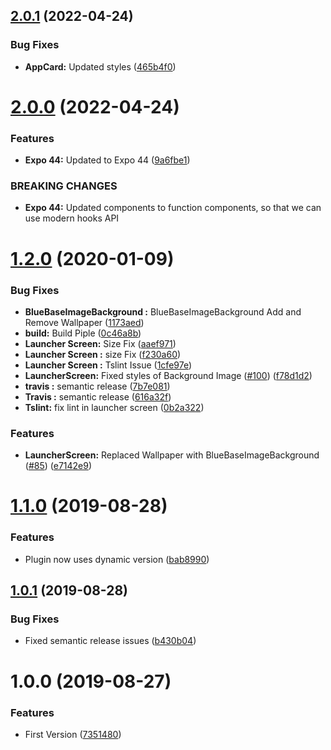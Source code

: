 ## [2.0.1](https://github.com/BlueBaseJS/plugin-launcher/compare/v2.0.0...v2.0.1) (2022-04-24)

### Bug Fixes

*   **AppCard:** Updated styles ([465b4f0](https://github.com/BlueBaseJS/plugin-launcher/commit/465b4f0188c507c908ace3478d1403b3d9c64997))

# [2.0.0](https://github.com/BlueBaseJS/plugin-launcher/compare/v1.2.0...v2.0.0) (2022-04-24)

### Features

*   **Expo 44:** Updated to Expo 44 ([9a6fbe1](https://github.com/BlueBaseJS/plugin-launcher/commit/9a6fbe1be7f07b52d8b2b6b8be1a0f2a2f413ea1))

### BREAKING CHANGES

*   **Expo 44:** Updated components to function components, so that we can use modern hooks API

# [1.2.0](https://github.com/BlueBaseJS/plugin-launcher/compare/v1.1.0...v1.2.0) (2020-01-09)

### Bug Fixes

*   **BlueBaseImageBackground :** BlueBaseImageBackground Add and Remove Wallpaper ([1173aed](https://github.com/BlueBaseJS/plugin-launcher/commit/1173aed87373a70394ea7286986260850b20dd15))
*   **build:** Build Piple ([0c46a8b](https://github.com/BlueBaseJS/plugin-launcher/commit/0c46a8b9c6c1582ac9f11f065073f781d195a32a))
*   **Launcher Screen:** Size Fix ([aaef971](https://github.com/BlueBaseJS/plugin-launcher/commit/aaef971762df7a86b6bb9bcca5a9246f444dbb41))
*   **Launcher Screen :** size Fix ([f230a60](https://github.com/BlueBaseJS/plugin-launcher/commit/f230a60a0f07ebdc91489596424f06a1c32c22c1))
*   **Launcher Screen :** Tslint Issue ([1cfe97e](https://github.com/BlueBaseJS/plugin-launcher/commit/1cfe97e129dda62d9488122a0b8d9fd9f197feaf))
*   **LauncherScreen:** Fixed styles of Background Image ([#100](https://github.com/BlueBaseJS/plugin-launcher/issues/100)) ([f78d1d2](https://github.com/BlueBaseJS/plugin-launcher/commit/f78d1d2971c922f424e12c85f377d164313a082c))
*   **travis :** semantic release ([7b7e081](https://github.com/BlueBaseJS/plugin-launcher/commit/7b7e0816d4d50fbb0f5564eba13fe1588ab95411))
*   **Travis :** semantic release ([616a32f](https://github.com/BlueBaseJS/plugin-launcher/commit/616a32f84a8b2adda89f86da6fa97dfc3b5fbaee))
*   **Tslint:** fix lint in launcher screen ([0b2a322](https://github.com/BlueBaseJS/plugin-launcher/commit/0b2a32245491acd5a6ec73ad00ddcd6ebb7021b4))

### Features

*   **LauncherScreen:** Replaced Wallpaper with BlueBaseImageBackground ([#85](https://github.com/BlueBaseJS/plugin-launcher/issues/85)) ([e7142e9](https://github.com/BlueBaseJS/plugin-launcher/commit/e7142e9c9c50ed50dfac63f1e446369db412d894))

# [1.1.0](https://github.com/BlueBaseJS/plugin-launcher/compare/v1.0.1...v1.1.0) (2019-08-28)

### Features

*   Plugin now uses dynamic version ([bab8990](https://github.com/BlueBaseJS/plugin-launcher/commit/bab8990))

## [1.0.1](https://github.com/BlueBaseJS/plugin-launcher/compare/v1.0.0...v1.0.1) (2019-08-28)

### Bug Fixes

*   Fixed semantic release issues ([b430b04](https://github.com/BlueBaseJS/plugin-launcher/commit/b430b04))

# 1.0.0 (2019-08-27)

### Features

*   First Version ([7351480](https://github.com/BlueBaseJS/plugin-launcher/commit/7351480))
